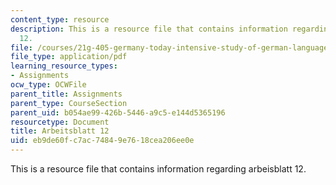 ```yaml
---
content_type: resource
description: This is a resource file that contains information regarding arbeisblatt
  12.
file: /courses/21g-405-germany-today-intensive-study-of-german-language-and-culture-january-iap-2011/eb9de60fc7ac74849e7618cea206ee0e_MIT21G_405IAP11_arbeit12.pdf
file_type: application/pdf
learning_resource_types:
- Assignments
ocw_type: OCWFile
parent_title: Assignments
parent_type: CourseSection
parent_uid: b054ae99-426b-5446-a9c5-e144d5365196
resourcetype: Document
title: Arbeitsblatt 12
uid: eb9de60f-c7ac-7484-9e76-18cea206ee0e
---
```

This is a resource file that contains information regarding arbeisblatt 12.


